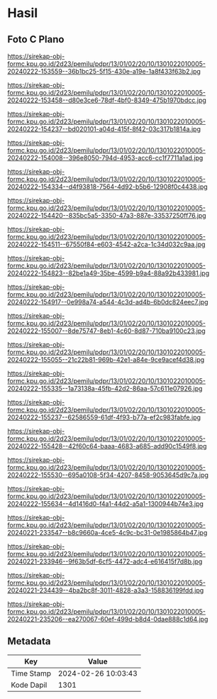 # Hasil

## Foto C Plano

https://sirekap-obj-formc.kpu.go.id/2d23/pemilu/pdpr/13/01/02/20/10/1301022010005-20240222-153559--36b1bc25-5f15-430e-a19e-1a8f433f63b2.jpg

https://sirekap-obj-formc.kpu.go.id/2d23/pemilu/pdpr/13/01/02/20/10/1301022010005-20240222-153458--d80e3ce6-78df-4bf0-8349-475b1970bdcc.jpg

https://sirekap-obj-formc.kpu.go.id/2d23/pemilu/pdpr/13/01/02/20/10/1301022010005-20240222-154237--bd020101-a04d-415f-8f42-03c317b1814a.jpg

https://sirekap-obj-formc.kpu.go.id/2d23/pemilu/pdpr/13/01/02/20/10/1301022010005-20240222-154008--396e8050-794d-4953-acc6-cc1f7711a1ad.jpg

https://sirekap-obj-formc.kpu.go.id/2d23/pemilu/pdpr/13/01/02/20/10/1301022010005-20240222-154334--d4f93818-7564-4d92-b5b6-12908f0c4438.jpg

https://sirekap-obj-formc.kpu.go.id/2d23/pemilu/pdpr/13/01/02/20/10/1301022010005-20240222-154420--835bc5a5-3350-47a3-887e-33537250ff76.jpg

https://sirekap-obj-formc.kpu.go.id/2d23/pemilu/pdpr/13/01/02/20/10/1301022010005-20240222-154511--67550f84-e603-4542-a2ca-1c34d032c9aa.jpg

https://sirekap-obj-formc.kpu.go.id/2d23/pemilu/pdpr/13/01/02/20/10/1301022010005-20240222-154823--82be1a49-35be-4599-b9a4-88a92b433981.jpg

https://sirekap-obj-formc.kpu.go.id/2d23/pemilu/pdpr/13/01/02/20/10/1301022010005-20240222-154917--0e998a74-a544-4c3d-ad4b-6b0dc824eec7.jpg

https://sirekap-obj-formc.kpu.go.id/2d23/pemilu/pdpr/13/01/02/20/10/1301022010005-20240222-155007--8de75747-8eb1-4c60-8d87-710ba9100c23.jpg

https://sirekap-obj-formc.kpu.go.id/2d23/pemilu/pdpr/13/01/02/20/10/1301022010005-20240222-155055--21c22b81-969b-42e1-a84e-9ce9acef4d38.jpg

https://sirekap-obj-formc.kpu.go.id/2d23/pemilu/pdpr/13/01/02/20/10/1301022010005-20240222-155335--1a73138a-45fb-42d2-86aa-57c611e07926.jpg

https://sirekap-obj-formc.kpu.go.id/2d23/pemilu/pdpr/13/01/02/20/10/1301022010005-20240222-155237--62586559-61df-4f93-b77a-ef2c983fabfe.jpg

https://sirekap-obj-formc.kpu.go.id/2d23/pemilu/pdpr/13/01/02/20/10/1301022010005-20240222-155428--42f60c64-baaa-4683-a685-add90c1549f8.jpg

https://sirekap-obj-formc.kpu.go.id/2d23/pemilu/pdpr/13/01/02/20/10/1301022010005-20240222-155530--695a0108-5f34-4207-8458-9053645d9c7a.jpg

https://sirekap-obj-formc.kpu.go.id/2d23/pemilu/pdpr/13/01/02/20/10/1301022010005-20240222-155634--4d1416d0-f4a1-44d2-a5a1-1300944b74e3.jpg

https://sirekap-obj-formc.kpu.go.id/2d23/pemilu/pdpr/13/01/02/20/10/1301022010005-20240221-233547--b8c9660a-4ce5-4c9c-bc31-0e1985864b47.jpg

https://sirekap-obj-formc.kpu.go.id/2d23/pemilu/pdpr/13/01/02/20/10/1301022010005-20240221-233946--9f63b5df-6cf5-4472-adc4-e616415f7d8b.jpg

https://sirekap-obj-formc.kpu.go.id/2d23/pemilu/pdpr/13/01/02/20/10/1301022010005-20240221-234439--4ba2bc8f-3011-4828-a3a3-158836199fdd.jpg

https://sirekap-obj-formc.kpu.go.id/2d23/pemilu/pdpr/13/01/02/20/10/1301022010005-20240221-235206--ea270067-60ef-499d-b8d4-0dae888c1d64.jpg


## Metadata

| Key        | Value               |
| ---------- | ------------------- |
| Time Stamp | 2024-02-26 10:03:43 |
| Kode Dapil | 1301                |



